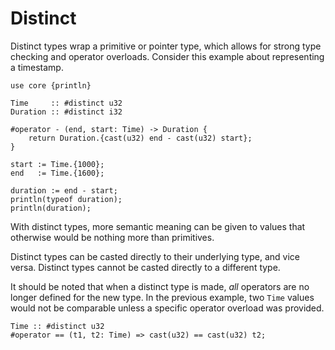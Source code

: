 # Distinct
Distinct types wrap a primitive or pointer type, which allows for strong type checking and operator overloads. Consider this example about representing a timestamp.
```onyx
use core {println}

Time     :: #distinct u32
Duration :: #distinct i32

#operator - (end, start: Time) -> Duration {
	return Duration.{cast(u32) end - cast(u32) start};
}

start := Time.{1000};
end   := Time.{1600};

duration := end - start;
println(typeof duration);
println(duration);
```
With distinct types, more semantic meaning can be given to values that otherwise would be nothing more than primitives.

Distinct types can be casted directly to their underlying type, and vice versa. Distinct types cannot be casted directly to a different type.

It should be noted that when a distinct type is made, *all* operators are no longer defined for the new type. In the previous example, two `Time` values would not be comparable unless a specific operator overload was provided.
```onyx
Time :: #distinct u32
#operator == (t1, t2: Time) => cast(u32) == cast(u32) t2;
```

